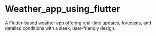 # Weather_app_using_flutter
A Flutter-based weather app offering real-time updates, forecasts, and detailed conditions with a sleek, user-friendly design.
